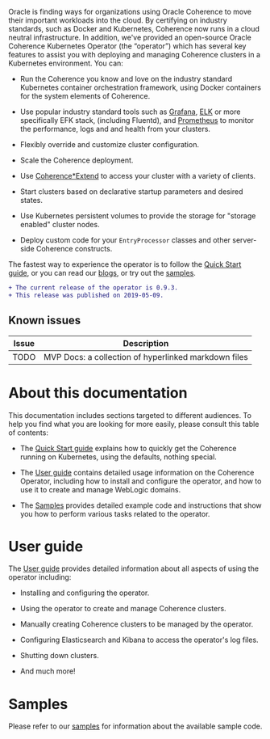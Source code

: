 <!--
Copyright 2018, Oracle Corporation and/or its affiliates.
All rights reserved.  Licensed under the Universal
Permissive License v 1.0 as shown at
http://oss.oracle.com/licenses/upl.

Only edit the top level copy of this file.  Any other
copies of this file, such as /README.md, are for
historical documentation purposes and have been copied into
place by the top level Makefile.
-->

Oracle is finding ways for organizations using Oracle Coherence to move
their important workloads into the cloud. By certifying on industry
standards, such as Docker and Kubernetes, Coherence now runs in a cloud
neutral infrastructure. In addition, we've provided an open-source
Oracle Coherence Kubernetes Operator (the “operator”) which has several
key features to assist you with deploying and managing Coherence
clusters in a Kubernetes environment. You can:

* Run the Coherence you know and love on the industry standard
  Kubernetes container orchestration framework, using Docker containers
  for the system elements of Coherence.

* Use popular industry standard tools such as
  [Grafana](https://grafana.com/),
  [ELK](https://www.elastic.co/elk-stack) or more specifically EFK stack, (including Fluentd), and
  [Prometheus](https://prometheus.io/) to monitor the performance,
  logs and and health from your clusters.

* Flexibly override and customize cluster configuration.

* Scale the Coherence deployment.

* Use
  [Coherence*Extend](https://docs.oracle.com/middleware/12213/coherence/develop-remote-clients/building-your-first-extend-application.htm#COHCG5033)
  to access your cluster with a variety of clients.

* Start clusters based on declarative startup parameters and desired
  states.

* Use Kubernetes persistent volumes to provide the storage for "storage
enabled" cluster nodes.

* Deploy custom code for your `EntryProcessor` classes and other
server-side Coherence constructs.

The fastest way to experience the operator is to follow the
[Quick Start guide](quickstart.md), or you can read our
[blogs](https://blogs.oracle.com/weblogicserver/how-to-weblogic-server-on-kubernetes),
or try out the [samples](samples/README.md).

```diff
+ The current release of the operator is 0.9.3.
+ This release was published on 2019-05-09.
```

## Known issues

| Issue | Description |
|-------|-------------|
| TODO | MVP Docs: a collection of hyperlinked markdown files |

<!--
Operator version 0.1.0
Documentation for the 0.1.0 release of the operator is
available [here](docs/0.1.0/README.md).

Backward compatibility guidelines
PENDING
-->

# About this documentation

This documentation includes sections targeted to different audiences.
To help you find what you are looking for more easily, please consult
this table of contents:

* The [Quick Start guide](quickstart.md) explains how to
  quickly get the Coherence running on Kubernetes, using the defaults,
  nothing special.

* The [User guide](user-guide.md) contains detailed usage
  information on the Coherence Operator, including how to install and
  configure the operator, and how to use it to create and manage
  WebLogic domains.

* The [Samples](samples/README.md) provides detailed example
  code and instructions that show you how to perform various tasks
  related to the operator.

<!--
* The [Developer guide](docs/developer.md) provides details for people
  who want to understand how the operator is built, tested, and so
  on. Those who wish to contribute to the operator code will find useful
  information here.  This section also includes API documentation
  (Javadoc) and Swagger/OpenAPI documentation for the REST APIs.

* The [Contributing](#contributing-to-the-operator) section provides information about contribution requirements.
-->

# User guide

The [User guide](user-guide.md) provides detailed information
about all aspects of using the operator including:

* Installing and configuring the operator.

* Using the operator to create and manage Coherence clusters.

* Manually creating Coherence clusters to be managed by the operator.

* Configuring Elasticsearch and Kibana to access the operator's log files.

* Shutting down clusters.

* And much more!

# Samples

Please refer to our [samples](samples/README.md) for
information about the available sample code.

<!--
Need more help? Have a suggestion? Come and say "Hello!"

We have a **public Slack channel** where you can get in
touch with us to ask questions about using the operator or
give us feedback or suggestions about what features and
improvements you would like to see.  We would love to hear
from you. To join our channel, please
[visit this site to get an invitation](https://weblogic-slack-inviter.herokuapp.com/).
The invitation email will include details of how to access
our Slack workspace.  After you are logged in, please come
to `#operator` and say, "hello!"

-->
